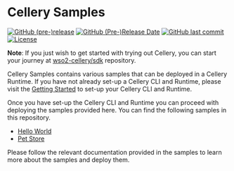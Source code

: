 Cellery Samples
===============

  [![GitHub (pre-)release](https://img.shields.io/github/release/wso2-cellery/samples/all.svg)](https://github.com/wso2-cellery/samples/releases)
  [![GitHub (Pre-)Release Date](https://img.shields.io/github/release-date-pre/wso2-cellery/samples.svg)](https://github.com/wso2-cellery/samples/releases)
  [![GitHub last commit](https://img.shields.io/github/last-commit/wso2-cellery/samples.svg)](https://github.com/wso2-cellery/samples/commits/master)
  [![License](https://img.shields.io/badge/License-Apache%202.0-blue.svg)](https://opensource.org/licenses/Apache-2.0)

**Note**: If you just wish to get started with trying out Cellery, you can start your journey at [wso2-cellery/sdk](https://github.com/wso2-cellery/sdk) repository.

Cellery Samples contains various samples that can be deployed in a Cellery Runtime. If you have not already set-up a Cellery CLI and Runtime, please visit the [Getting Started](https://github.com/wso2-cellery/sdk#getting-started) to set-up your Cellery CLI and Runtime.

Once you have set-up the Cellery CLI and Runtime you can proceed with deploying the samples provided here. You can find the following samples in this repository.


* [Hello World](./hello-world)
* [Pet Store](./pet-store)

Please follow the relevant documentation provided in the samples to learn more about the samples and deploy them.
